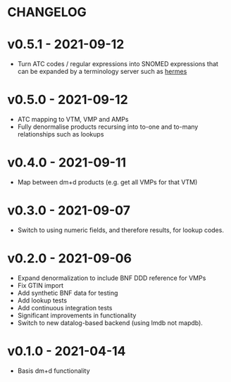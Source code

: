 # CHANGELOG

# v0.5.1 - 2021-09-12

* Turn ATC codes / regular expressions into SNOMED expressions that can be expanded by a terminology server such as [hermes](https://github.com/wardle/hermes)

# v0.5.0 - 2021-09-12

* ATC mapping to VTM, VMP and AMPs
* Fully denormalise products recursing into to-one and to-many relationships such as lookups

# v0.4.0 - 2021-09-11

* Map between dm+d products (e.g. get all VMPs for that VTM)

# v0.3.0 - 2021-09-07

* Switch to using numeric fields, and therefore results, for lookup codes.

# v0.2.0 - 2021-09-06

* Expand denormalization to include BNF DDD reference for VMPs
* Fix GTIN import 
* Add synthetic BNF data for testing
* Add lookup tests
* Add continuous integration tests
* Significant improvements in functionality
* Switch to new datalog-based backend (using lmdb not mapdb).

# v0.1.0  - 2021-04-14

* Basis dm+d functionality